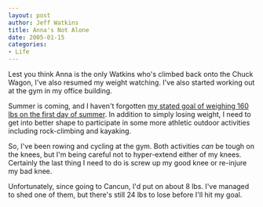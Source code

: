 ```yaml
--- 
layout: post
author: Jeff Watkins
title: Anna's Not Alone
date: 2005-01-15
categories: 
- Life
---
```


Lest you think Anna is the only Watkins who's climbed back onto the Chuck
Wagon, I've also resumed my weight watching. I've also started working out at
the gym in my office building.

Summer is coming, and I haven't forgotten [my stated goal of weighing 160 lbs
on the first day of summer][1]. In addition to simply losing weight, I need to
get into better shape to participate in some more athletic outdoor activities
including rock-climbing and kayaking.

So, I've been rowing and cycling at the gym. Both activities _can_ be tough on
the knees, but I'm being careful not to hyper-extend either of my knees.
Certainly the last thing I need to do is screw up my good knee or re-injure my
bad knee.

Unfortunately, since going to Cancun, I'd put on about 8 lbs. I've managed to
shed one of them, but there's still 24 lbs to lose before I'll hit my goal.

[1]: /2004/10/progress

